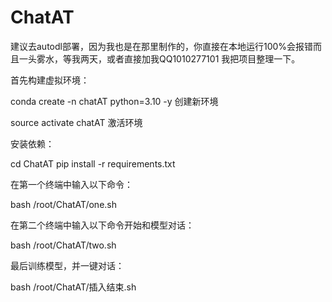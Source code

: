 # ChatAT
建议去autodl部署，因为我也是在那里制作的，你直接在本地运行100%会报错而且一头雾水，等我两天，或者直接加我QQ1010277101 我把项目整理一下。

首先构建虚拟环境：

conda create -n chatAT python=3.10 -y       创建新环境

source activate chatAT               激活环境

安装依赖：

cd ChatAT
pip install -r requirements.txt


在第一个终端中输入以下命令：

bash /root/ChatAT/one.sh

在第二个终端中输入以下命令开始和模型对话：

bash /root/ChatAT/two.sh

最后训练模型，并一键对话：

bash /root/ChatAT/插入结束.sh
